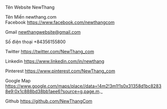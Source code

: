 
Tên Website 	NewThang 

Tên Miền 	newthang.com 	
Facebook 	https://www.facebook.com/newthangcom 	

Gmail 	newthangwebsite@gmail.com 

Số điện thoại 	+84356155800 

Twitter 	https://twitter.com/NewThang_com 

Linkedin 	https://www.linkedin.com/in/newthang 	

Pinterest 	https://www.pinterest.com/NewThang_com 	

Google Map 	https://www.google.com/maps/place//data=!4m2!3m1!1s0x31358d1bc82838e9:0x1c888bd38bb1aee6?source=g.page.m._ 	

Github 	https://github.com/NewThangCom
